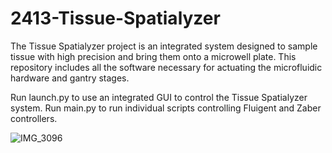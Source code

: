 # 2413-Tissue-Spatialyzer

The Tissue Spatialyzer project is an integrated system designed to sample tissue with high precision and bring them onto a microwell plate. This repository includes all the software necessary for actuating the microfluidic hardware and gantry stages. 

Run launch.py to use an integrated GUI to control the Tissue Spatialyzer system. 
Run main.py to run individual scripts controlling Fluigent and Zaber controllers.

![IMG_3096](https://github.com/matthewhasman/2413-Tissue-Spatialyzer/assets/90156617/ddbb311c-1a43-4f66-84be-2941adc62595)



